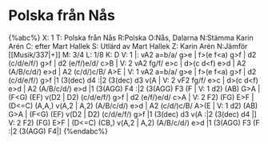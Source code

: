 # Polska från Nås

{%abc%}
X: 1
T: Polska från Nås
R:Polska
O:Nås, Dalarna
N:Stämma Karin Arén
C: efter Mart Hallek
S: Utlärd av Mart Hallek
Z: Karin Arén
N:Jämför [[Musik/337|+]]
M: 3/4
L: 1/8
K: D
V: 1
|: vA2 a=b/a/ g>e | f>(e f<a) g>f | d2 (c/d/e/f/) g>f | d2 (e/f/)e/d/ c>B | 
V: 2
vA2 fg/f/ e>c | d>(c d<f) e>d | A2 (A/B/c/d/) e>d | A2 (c/d/)c/B/ A>E |
V: 1
vA2 a=b/a/ g>e | f>(e f<a) g>f | d2 (c/d/e/f/) g>f |1 (3(dec) d4 :|2 (3(dec) d3 v(A | 
V: 2
vF2 fg/f/ e>c | d>(c d<f) e>d | A2 (A/B/c/d/) e>d |1 (3(AGG) F4 :|2 (3(AGG) F3 (F | 
V: 1
d2) (AB) G>A | (F<G) (EF) v(D2 | D2) (c/d/e/f/) g>f | d2 (e/f/)e/d/ c>A | 
V: 2
F2) (FG) E>F | (D<=C) (A,A,) v(A,2 | A,2) (A/B/c/d/) e>d | A2 (c/d/)c/B/ A>(E | 
V: 1
d2) (AB) G>A | (F<G) (EF) v(D2 | D2) (c/d/e/f/) g>f |1 (3(dec) d3 v(A :|2 (3(dec) d4 |]
V: 2
F2) (FG) E>F | (D<=C) (CB,) v(A,2 | A,2) (A/B/c/d/) e>d |1 (3(AGG) F3 (F :|2 (3(AGG) F4|] 
{%endabc%}
